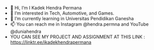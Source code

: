 - 👋 Hi, I’m I Kadek Hendra Permana
- 👀 I’m interested in Tech, Automotive, and Games.
- 🌱 I’m currently learning in Universitas Pendidikan Ganesha
- 📫 You can reach me in Instagram @hendra.permna and YouTube @duniahendra
- YOU CAN SEE MY PROJECT AND ASSIGNMENT AT THIS LINK : https://linktr.ee/ikadekhendrapermana
